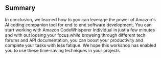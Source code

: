 ## Summary

In conclusion, we learned how to you can leverage the power of Amazon's AI coding companion tool for end to end software development. You can start working with Amazon CodeWhisperer Individual in just a few minutes and with out loosing your focus while browsing through different tech forums and API documentation, you can boost your productivity and complete your tasks with less fatique. We hope this workshop has enabled you to use these time-saving techniques in your projects.
